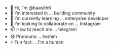 - 👋 Hi, I’m @baasith6
- 👀 I’m interested in ... building community
- 🌱 I’m currently learning ... enterprise developer
- 💞️ I’m looking to collaborate on ... Instagram
- 📫 How to reach me ... telegram
- 😄 Pronouns: ...he/him
- ⚡ Fun fact: ...I'm a human

<!---
baasith6/baasith6 is a ✨ special ✨ repository because its `README.md` (this file) appears on your GitHub profile.
You can click the Preview link to take a look at your changes.
--->
